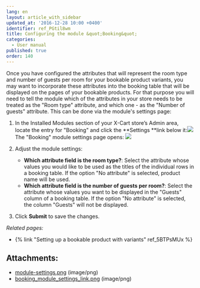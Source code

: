 ```yaml
---
lang: en
layout: article_with_sidebar
updated_at: '2016-12-28 10:00 +0400'
identifier: ref_PGtil8wm
title: Configuring the module &quot;Booking&quot;
categories:
  - User manual
published: true
order: 140
---
```



Once you have configured the attributes that will represent the room type and number of guests per room for your bookable product variants, you may want to incorporate these attributes into the booking table that will be displayed on the pages of your bookable products. For that purpose you will need to tell the module which of the attributes in your store needs to be treated as the "Room type" attribute, and which one - as the "Number of guests" attribute. This can be done via the module's settings page:

1.  In the Installed Modules section of your X-Cart store’s Admin area, locate the entry for "Booking" and click the **Settings **link below it:![]({{site.baseurl}}/attachments/8749990/8718721.png)
    The "Booking" module settings page opens:
    ![]({{site.baseurl}}/attachments/8749990/8718714.png)
2.  Adjust the module settings:
    *   **Which attribute field is the room type?**: Select the attribute whose values you would like to be used as the titles of the individual rows in a booking table. If the option "No attribute" is selected, product name will be used.
    *   **Which attribute field is the number of guests per room?**: Select the attribute whose values you want to be displayed in the "Guests" column of a booking table. If the option "No attribute" is selected, the column "Guests" will not be displayed.

3.  Click **Submit** to save the changes.

_Related pages:_

*   {% link "Setting up a bookable product with variants" ref_5BTPsMUx %}

## Attachments:

* [module-settings.png]({{site.baseurl}}/attachments/8749990/8718714.png) (image/png)
* [booking_module_settings_link.png]({{site.baseurl}}/attachments/8749990/8718721.png) (image/png)
